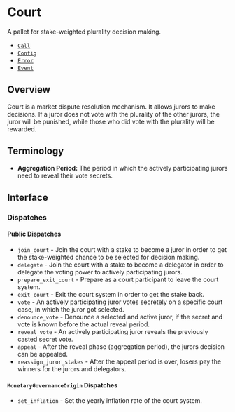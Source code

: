 # Court

A pallet for stake-weighted plurality decision making.

- [`Call`]()
- [`Config`]()
- [`Error`]()
- [`Event`]()

## Overview

Court is a market dispute resolution mechanism. It allows jurors to make decisions. 
If a juror does not vote with the plurality of the other jurors, the juror will be punished, 
while those who did vote with the plurality will be rewarded.

## Terminology

- **Aggregation Period:** The period in which the actively participating jurors
  need to reveal their vote secrets.

## Interface

### Dispatches

#### Public Dispatches

- `join_court` - Join the court with a stake to become a juror in order to get
  the stake-weighted chance to be selected for decision making.
- `delegate` - Join the court with a stake to become a delegator in order to
  delegate the voting power to actively participating jurors.
- `prepare_exit_court` - Prepare as a court participant to leave the court
  system.
- `exit_court` - Exit the court system in order to get the stake back.
- `vote` - An actively participating juror votes secretely on a specific court
  case, in which the juror got selected.
- `denounce_vote` - Denounce a selected and active juror, if the secret and vote
  is known before the actual reveal period.
- `reveal_vote` - An actively participating juror reveals the previously casted
  secret vote.
- `appeal` - After the reveal phase (aggregation period), the jurors decision
  can be appealed.
- `reassign_juror_stakes` - After the appeal period is over, losers pay the
  winners for the jurors and delegators.

#### `MonetaryGovernanceOrigin` Dispatches

- `set_inflation` - Set the yearly inflation rate of the court system.
